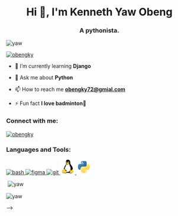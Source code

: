 <h1 align="center">Hi 👋, I'm Kenneth Yaw Obeng</h1>
<h3 align="center">A pythonista.</h3>

<p align="left"> <img src="https://komarev.com/ghpvc/?username=yaw&label=Profile%20views&color=0e75b6&style=flat" alt="yaw" /> </p>

<p align="left"> <a href="https://twitter.com/obengky" target="blank"><img src="https://img.shields.io/twitter/follow/obengky?logo=twitter&style=for-the-badge" alt="obengky" /></a> </p>

- 🌱 I’m currently learning **Django**

- 💬 Ask me about **Python**

- 📫 How to reach me **obengky72@gmial.com**

- ⚡ Fun fact **I love badminton🏸**

<h3 align="left">Connect with me:</h3>
<p align="left">
<a href="https://twitter.com/obengky" target="blank"><img align="center" src="https://raw.githubusercontent.com/rahuldkjain/github-profile-readme-generator/master/src/images/icons/Social/twitter.svg" alt="obengky" height="30" width="40" /></a>
</p>

<h3 align="left">Languages and Tools:</h3>
<p align="left"> <a href="https://www.gnu.org/software/bash/" target="_blank" rel="noreferrer"> <img src="https://www.vectorlogo.zone/logos/gnu_bash/gnu_bash-icon.svg" alt="bash" width="40" height="40"/> </a> <a href="https://www.figma.com/" target="_blank" rel="noreferrer"> <img src="https://www.vectorlogo.zone/logos/figma/figma-icon.svg" alt="figma" width="40" height="40"/> </a> <a href="https://git-scm.com/" target="_blank" rel="noreferrer"> <img src="https://www.vectorlogo.zone/logos/git-scm/git-scm-icon.svg" alt="git" width="40" height="40"/> </a> <a href="https://www.linux.org/" target="_blank" rel="noreferrer"> <img src="https://raw.githubusercontent.com/devicons/devicon/master/icons/linux/linux-original.svg" alt="linux" width="40" height="40"/> </a> <a href="https://www.python.org" target="_blank" rel="noreferrer"> <img src="https://raw.githubusercontent.com/devicons/devicon/master/icons/python/python-original.svg" alt="python" width="40" height="40"/> </a> </p>

<p>&nbsp;<img align="center" src="https://github-readme-stats.vercel.app/api?username=yaw&show_icons=true&locale=en" alt="yaw" /></p>

<p><img align="center" src="https://github-readme-streak-stats.herokuapp.com/?user=yaw&" alt="yaw" /></p>

-->
